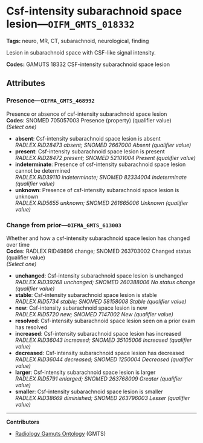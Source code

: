 # Csf-intensity subarachnoid space lesion—`OIFM_GMTS_018332`

**Tags:** neuro, MR, CT, subarachnoid, neurological, finding

Lesion in subarachnoid space with CSF-like signal intensity.

**Codes:** GAMUTS 18332 CSF-intensity subarachnoid space lesion

## Attributes

### Presence—`OIFMA_GMTS_468992`

Presence or absence of csf-intensity subarachnoid space lesion  
**Codes**: SNOMED 705057003 Presence (property) (qualifier value)  
*(Select one)*

- **absent**: Csf-intensity subarachnoid space lesion is absent  
_RADLEX RID28473 absent; SNOMED 2667000 Absent (qualifier value)_
- **present**: Csf-intensity subarachnoid space lesion is present  
_RADLEX RID28472 present; SNOMED 52101004 Present (qualifier value)_
- **indeterminate**: Presence of csf-intensity subarachnoid space lesion cannot be determined  
_RADLEX RID39110 indeterminate; SNOMED 82334004 Indeterminate (qualifier value)_
- **unknown**: Presence of csf-intensity subarachnoid space lesion is unknown  
_RADLEX RID5655 unknown; SNOMED 261665006 Unknown (qualifier value)_

### Change from prior—`OIFMA_GMTS_613003`

Whether and how a csf-intensity subarachnoid space lesion has changed over time  
**Codes**: RADLEX RID49896 change; SNOMED 263703002 Changed status (qualifier value)  
*(Select one)*

- **unchanged**: Csf-intensity subarachnoid space lesion is unchanged  
_RADLEX RID39268 unchanged; SNOMED 260388006 No status change (qualifier value)_
- **stable**: Csf-intensity subarachnoid space lesion is stable  
_RADLEX RID5734 stable; SNOMED 58158008 Stable (qualifier value)_
- **new**: Csf-intensity subarachnoid space lesion is new  
_RADLEX RID5720 new; SNOMED 7147002 New (qualifier value)_
- **resolved**: Csf-intensity subarachnoid space lesion seen on a prior exam has resolved  
- **increased**: Csf-intensity subarachnoid space lesion has increased  
_RADLEX RID36043 increased; SNOMED 35105006 Increased (qualifier value)_
- **decreased**: Csf-intensity subarachnoid space lesion has decreased  
_RADLEX RID36044 decreased; SNOMED 1250004 Decreased (qualifier value)_
- **larger**: Csf-intensity subarachnoid space lesion is larger  
_RADLEX RID5791 enlarged; SNOMED 263768009 Greater (qualifier value)_
- **smaller**: Csf-intensity subarachnoid space lesion is smaller  
_RADLEX RID38669 diminished; SNOMED 263796003 Lesser (qualifier value)_

---

**Contributors**

- [Radiology Gamuts Ontology](https://gamuts.net/) (GMTS)